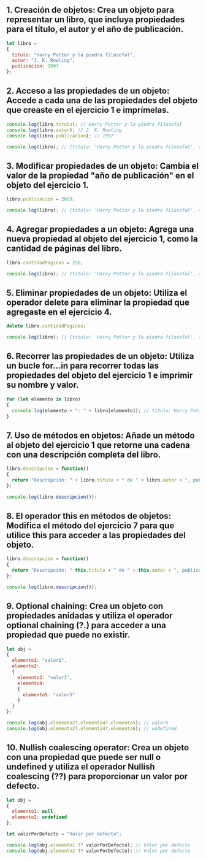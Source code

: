 ## 1. Creación de objetos: Crea un objeto para representar un libro, que incluya propiedades para el título, el autor y el año de publicación.

``` js
let libro = 
{
  titulo: "Harry Potter y la piedra filosofal",
  autor: "J. K. Rowling",
  publicacion: 1997
};
```

## 2. Acceso a las propiedades de un objeto: Accede a cada una de las propiedades del objeto que creaste en el ejercicio 1 e imprímelas.

``` js
console.log(libro.titulo); // Harry Potter y la piedra filosofal
console.log(libro.autor); // J. K. Rowling
console.log(libro.publicacion); // 1997

console.log(libro); // {titulo: 'Harry Potter y la piedra filosofal', autor: 'J. K. Rowling', publicacion: 1997}
```

## 3. Modificar propiedades de un objeto: Cambia el valor de la propiedad "año de publicación" en el objeto del ejercicio 1.

``` js
libro.publicacion = 2023;

console.log(libro); // {titulo: 'Harry Potter y la piedra filosofal', autor: 'J. K. Rowling', publicacion: 2023}
```

## 4. Agregar propiedades a un objeto: Agrega una nueva propiedad al objeto del ejercicio 1, como la cantidad de páginas del libro.

``` js
libro.cantidadPaginas = 256;

console.log(libro); // {titulo: 'Harry Potter y la piedra filosofal', autor: 'J. K. Rowling', publicacion: 1997, cantidadPaginas: 256}
```

## 5. Eliminar propiedades de un objeto: Utiliza el operador delete para eliminar la propiedad que agregaste en el ejercicio 4.

``` js
delete libro.cantidadPaginas;

console.log(libro); // {titulo: 'Harry Potter y la piedra filosofal', autor: 'J. K. Rowling', publicacion: 1997}
```

## 6. Recorrer las propiedades de un objeto: Utiliza un bucle for...in para recorrer todas las propiedades del objeto del ejercicio 1 e imprimir su nombre y valor.

``` js
for (let elemento in libro) 
{
  console.log(elemento + ": " + libro[elemento]); // titulo: Harry Potter y la piedra filosofal     autor: J. K. Rowling    publicacion: 2023
}
```

## 7. Uso de métodos en objetos: Añade un método al objeto del ejercicio 1 que retorne una cadena con una descripción completa del libro.

``` js
libro.descripcion = function() 
{
  return "Descripción: " + libro.titulo + " de " + libro.autor + ", publicado en " + libro.publicacion;
};

console.log(libro.descripcion());
```

## 8. El operador this en métodos de objetos: Modifica el método del ejercicio 7 para que utilice this para acceder a las propiedades del objeto.

``` js
libro.descripcion = function() 
{
  return "Descripción: " this.titulo + " de " + this.autor + ", publicado en " + this.publicacion;
};

console.log(libro.descripcion());
```

## 9. Optional chaining: Crea un objeto con propiedades anidadas y utiliza el operador optional chaining (?.) para acceder a una propiedad que puede no existir.

``` js
let obj = 
{
  elemento1: "valor1",
  elemento2: 
  {
    elemento3: "valor3",
    elemento4: 
    {
      elemento5: "valor5"
    }
  }
};

console.log(obj.elemento2?.elemento4?.elemento5); // valor5
console.log(obj.elemento2?.elemento4?.elemento6); // undefined
```

## 10. Nullish coalescing operator: Crea un objeto con una propiedad que puede ser null o undefined y utiliza el operador Nullish coalescing (??) para proporcionar un valor por defecto.

``` js
let obj = 
{
  elemento1: null,
  elemento2: undefined
};

let valorPorDefecto = "Valor por defecto";

console.log(obj.elemento1 ?? valorPorDefecto); // Valor por defecto
console.log(obj.elemento2 ?? valorPorDefecto); // Valor por defecto
```